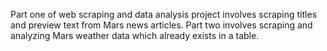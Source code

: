 Part one of web scraping and data analysis project involves scraping titles and preview text from Mars news articles. 
Part two involves scraping and analyzing Mars weather data which already exists in a table. 
